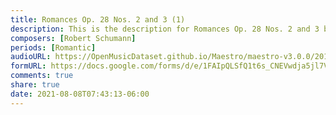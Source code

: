 ```yaml
---
title: Romances Op. 28 Nos. 2 and 3 (1)
description: This is the description for Romances Op. 28 Nos. 2 and 3 by Robert Schumann
composers: [Robert Schumann]
periods: [Romantic]
audioURL: https://OpenMusicDataset.github.io/Maestro/maestro-v3.0.0/2011/MIDI-Unprocessed_23_R3_2011_MID--AUDIO_R3-D8_03_Track03_wav.midi
formURL: https://docs.google.com/forms/d/e/1FAIpQLSfQ1t6s_CNEVwdja5jl7VsVtTUDfme5AC3qeZ7X6-DPf_yL7Q/viewform
comments: true
share: true
date: 2021-08-08T07:43:13-06:00
---
```

